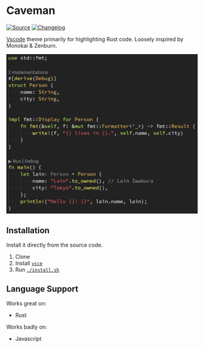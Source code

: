 # Caveman

[![Source](https://img.shields.io/badge/Source-444)](https://github.com/kafji/caveman)
[![Changelog](https://img.shields.io/badge/Changelog-444)](CHANGELOG.md)

[Vscode](https://code.visualstudio.com/) theme primarily for highlighting Rust code. Loosely inspired by Monokai & Zenburn.

![Preview](preview.png)

## Installation

Install it directly from the source code.

1. Clone
2. Install [`vsce`](https://code.visualstudio.com/api/working-with-extensions/publishing-extension#vsce)
3. Run [`./install.sh`](install.sh)

## Language Support

Works great on:
- Rust

Works badly on:
- Javascript
